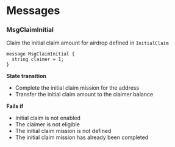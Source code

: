 <!--
order: 2
-->

# Messages

### MsgClaimInitial

Claim the initial claim amount for airdrop defined in `InitialClaim`

```
message MsgClaimInitial {
  string claimer = 1;
}
```

**State transition**

- Complete the initial claim mission for the address
- Transfer the initial claim amount to the claimer balance

**Fails if**

- Initial claim is not enabled
- The claimer is not eligible
- The initial claim mission is not defined
- The initial claim mission has already been completed
